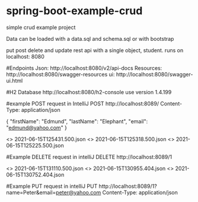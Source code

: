 # spring-boot-example-crud
simple crud example project

Data can be loaded with a data.sql and schema.sql or with bootstrap

put post delete and update rest api with a single object, student.
runs on localhost: 8080

#Endpoints
Json: http://localhost:8080/v2/api-docs
Resources: http://localhost:8080/swagger-resources
ui: http://localhost:8080/swagger-ui.html

#H2 Database
http://localhost:8080/h2-console
use version 1.4.199

#example POST request in IntelliJ
POST http://localhost:8089/
Content-Type: application/json

{
  "firstName": "Edmund",
  "lastName": "Elephant",
  "email": "edmund@yahoo.com"
}

<> 2021-06-15T125431.500.json
<> 2021-06-15T125318.500.json
<> 2021-06-15T125225.500.json


#Example DELETE request in intelliJ
DELETE http://localhost:8089/1

<> 2021-06-15T131110.500.json
<> 2021-06-15T130955.404.json
<> 2021-06-15T130752.404.json

#Example PUT request in intelliJ
PUT http://localhost:8089/1?name=Peter&email=peter@yahoo.com
Content-Type: application/json
